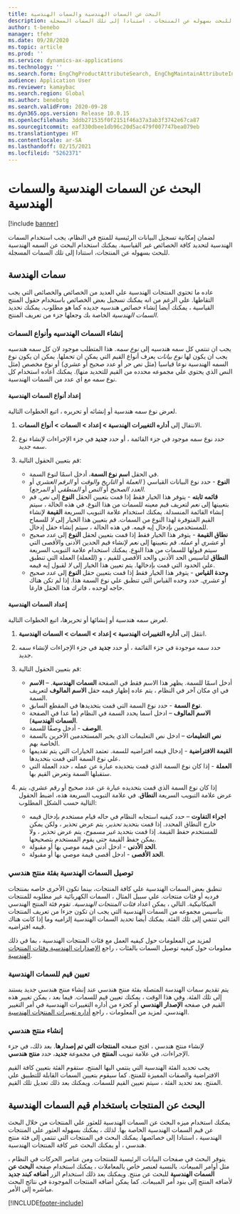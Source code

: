 ```yaml
---
title: البحث عن السمات الهندسية والسمات الهندسية
description: يشرح هذا الموضوع كيفيه استخدام السمات الهندسية لتحديد كافة الخصائص غير القياسية ، للتاكد من ان كافة البيانات الرئيسية للمنتج يمكن تسجيلها في النظام. ويوضح أيضا كيفيه استخدام البحث عن سمه الهندسة للبحث بسهوله عن المنتجات ، استنادا إلى تلك السمات المسجلة.
author: t-benebo
manager: tfehr
ms.date: 09/28/2020
ms.topic: article
ms.prod: ''
ms.service: dynamics-ax-applications
ms.technology: ''
ms.search.form: EngChgProductAttributeSearch, EngChgMaintainAttributeInheritance, EngChgAttribute
audience: Application User
ms.reviewer: kamaybac
ms.search.region: Global
ms.author: benebotg
ms.search.validFrom: 2020-09-28
ms.dyn365.ops.version: Release 10.0.15
ms.openlocfilehash: 3ddb271535f0f2151f46a37a3ab3f3742e67ca87
ms.sourcegitcommit: eaf330dbee1db96c20d5ac479f007747bea079eb
ms.translationtype: HT
ms.contentlocale: ar-SA
ms.lasthandoff: 02/15/2021
ms.locfileid: "5262371"
---
```

# <a name="engineering-attributes-and-engineering-attribute-search"></a>البحث عن السمات الهندسية والسمات الهندسية

[!include [banner](../includes/banner.md)]

لضمان إمكانية تسجيل البيانات الرئيسية للمنتج في النظام، يجب استخدام السمات الهندسية لتحديد كافة الخصائص غير القياسية. يمكنك استخدام البحث عن السمه الهندسية للبحث بسهوله عن المنتجات، استنادا إلى تلك السمات المسجلة.

## <a name="engineering-attributes"></a>سمات الهندسة

عاده ما تحتوي المنتجات الهندسية علي العديد من الخصائص والخصائص التي يجب التقاطها. علي الرغم من انه يمكنك تسجيل بعض الخصائص باستخدام حقول المنتج القياسية ، يمكنك أيضا إنشاء خصائص هندسيه جديده كما هو مطلوب. يمكنك تحديد *السمات الهندسية* الخاصة بك وجعلها جزء من تعريف المنتج.

### <a name="create-engineering-attributes-and-attribute-types"></a>إنشاء السمات الهندسيه وأنواع السمات

يجب ان تنتمي كل سمه هندسيه إلى *نوع سمه*. هذا المتطلب موجود لان كل سمه هندسيه يجب ان يكون لها *نوع بيانات* يعرف أنواع القيم التي يمكن ان تحملها. يمكن ان يكون نوع السمه الهندسية نوعا قياسيا (مثل نص حر أو عدد صحيح أو عشري) أو نوع مخصص (مثل النص الذي يحتوي علي مجموعه محدده من القيم للتحديد منها). يمكنك أعاده استخدام كل نوع سمه مع اي عدد من السمات الهندسية.

#### <a name="set-up-engineering-attribute-types"></a>إعداد أنواع السمات الهندسية

لعرض نوع سمه هندسية أو إنشائه أو تحريره ، اتبع الخطوات التالية.

1. الانتقال إلى **أداره التغييرات الهندسية \> إعداد \> السمات \> أنواع السمات**.
1. حدد نوع سمه موجود في جزء القائمة ، أو حدد **جديد** في جزء الإجراءات لإنشاء نوع سمه جديد.
1. قم بتعيين الحقول التالية:

    - في الحقل **اسم نوع السمة**، أدخل اسمًا لنوع السمة.
    - **النوع** - حدد نوع البيانات القياسي ( *العملة* أو *التاريخ والوقت* أو *الرقم العشري* أو *العدد الصحيح* أو *النص* أو *المنطقي* أو *المرجع*).
    - **قائمه ثابته** - يتوفر هذا الخيار فقط إذا قمت بتعيين الحقل **النوع** إلى *نص*. قم بتعيينها إلى *نعم* لتعريف قيم معينه للسمات من هذا النوع. في هذه الحالة ، سيتم إنشاء القائمة المنسدلة. يمكنك استخدام علامة التبويب السريعة **القيمة** لإنشاء القيم المتوفرة لهذا النوع من السمات. قم بتعيين هذا الخيار إلى *لا* للسماح للمستخدمين بإدخال إيه قيمه. في هذه الحالة ، سيتم إنشاء حقل إدخال.
    - **نطاق القيمة** - يتوفر هذا الخيار فقط إذا قمت بتعيين لحقل **النوع** إلى *عدد صحيح* أو *عشري* أو *عمله*. قم بتعيينها إلى *نعم* لإنشاء قيم الحدين الأدنى والأقصى التي سيتم قبولها للسمات من هذا النوع. يمكنك استخدام علامة التبويب السريعة **النطاق** لتاسيس الحد الأدنى والحد الأقصى للقيم ، و (للعملة) العملة التي تنطبق علي الحدود التي قمت بإدخالها. يتم تعيين هذا الخيار إلى *لا* لقبول إيه قيمه. 
    - **وحدة القياس** - يتوفر هذا الخيار فقط إذا قمت بتعيين حقل **النوع** إلى *عدد صحيح* أو *عشري*. حدد وحده القياس التي تنطبق علي نوع السمة هذا. إذا لم تكن هناك حاجه لوحده ، فاترك هذا الحقل فارغا.

#### <a name="set-up-engineering-attributes"></a>إعداد السمات الهندسية

لعرض سمه هندسية أو إنشائها أو تحريرها، اتبع الخطوات التالية.

1. انتقل إلى **أداره التغييرات الهندسية \> إعداد \> السمات \>  السمات الهندسية**.
1. حدد سمه موجودة في جزء القائمة ، أو حدد **جديد** في جزء الإجراءات لإنشاء سمه جديد.
1. قم بتعيين الحقول التالية:

    - **الاسم‏‎** – أدخل اسمًا للسمة. يظهر هذا الاسم فقط في الصفحة **السمات الهندسية**. في اي مكان آخر في النظام ، يتم عاده إظهار قيمه حقل **الاسم المالوف** لتعريف السمة.
    - **نوع السمة** - حدد نوع السمة التي قمت بتحديدها في المقطع السابق.
    - **الاسم المالوف** – ادخل اسما يحدد السمة في النظام (ما عدا في الصفحة **السمات الهندسية**). 
    - **الوصف** - أدخل وصفًا للسمة.
    - **نص التعليمات** – ادخل نص التعليمات الذي يخبر المستخدمين الآخرين بالسمة الخاصة بهم.
    - **القيمة الافتراضية** - إدخال قيمه افتراضيه للسمة. تعتمد الخيارات التي يتم تقديمها علي نوع السمة التي قمت بتحديدها.
    - **العملة** - إذا كان نوع السمة الذي قمت بتحديده عبارة عن عمله ، حدد العملة التي ستقبلها السمة وتعرض القيم بها.

1. إذا كان نوع السمة الذي قمت بتحديده عبارة عن عدد صحيح أو رقم عشري، يتم عرض علامة التبويب السريعة **النطاق**. في علامة التبويب السريعة هذه، اضبط الحقول التالية حسب الشكل المطلوب:

    - **اجراء التفاوت** – حدد كيفيه استجابه النظام في حاله قيام مستخدم بإدخال قيمه خارج النطاق المحدد. إذا قمت بتحديد *تحذير*، يتم عرض تحذير ، ولكن يمكن للمستخدم حفظ القيمة. إذا قمت بتحديد *غير مسموح*، يتم عرض تحذير ، ولا يمكن حفظ القيمة حتى يقوم المستخدم بتصحيحها.
    - **الحد الأدنى** - ادخل أدنى قيمة موصي بها أو مقبولة.
    - **الحد الأقصى** - ادخل أقصى قيمة موصي بها أو مقبولة.

### <a name="connect-engineering-attributes-to-an-engineering-product-category"></a>توصيل السمات الهندسية بفئة منتج هندسي

تنطبق بعض السمات الهندسية علي كافة المنتجات، بينما تكون الأخرى خاصه بمنتجات فرديه أو فئات منتجات. علي سبيل المثال ، السمات الكهربائية غير مطلوبه للمنتجات الميكانيكية. التالي ، يمكن اعداد *فئات المنتجات الهندسية*. تقوم فئة المنتج الهندسي بتاسيس مجموعه من السمات الهندسية التي يجب ان تكون جزءا من تعريف المنتجات التي تنتمي إلى تلك الفئة. يمكنك أيضا تحديد السمات الهندسية إلزاميه وما إذا كانت هناك قيمه افتراضيه.

لمزيد من المعلومات حول كيفيه العمل مع فئات المنتجات الهندسية ، بما في ذلك معلومات حول كيفيه توصيل السمات بالفئات ، راجع [الإصدارات الهندسية وفئات المنتجات الهندسية](engineering-versions-product-category.md).

### <a name="set-values-for-engineering-attributes"></a>تعيين قيم للسمات الهندسية

يتم تقديم سمات الهندسة المتصلة بفئة منتج هندسي عند إنشاء منتج هندسي جديد يستند إلى تلك الفئة. وفي هذا الوقت ، يمكنك تعيين قيم للسمات. فيما بعد ، يمكن تغيير هذه القيم في صفحه **الإصدار الهندسي** أو كجزء من أداره التغييرات الهندسية في أمر التغيير الهندسي. لمزيد من المعلومات ، راجع [أداره تغييرات المنتجات الهندسية](engineering-change-management.md).

### <a name="create-an-engineering-product"></a>إنشاء منتج هندسي

لإنشاء منتج هندسي ، افتح صفحه **المنتجات التي تم إصدارها**. بعد ذلك، في جزء الإجراءات، في علامة تبويب **المنتج** في مجموعة **جديد‬**، حدد **منتج هندسي**.

يجب تحديد الفئة الهندسية التي ينتمي اليها المنتج. ستقوم الفئة بتعيين كافة القيم الافتراضية والصفات المميزة للمنتج. كما سيقوم بتعيين السمات القابلة للتطبيق علي المنتج. بعد تحديد الفئة ، سيتم تعيين القيم للسمات. ويمكنك بعد ذلك تعديل تلك القيم.

## <a name="search-for-products-by-using-engineering-attribute-values"></a>البحث عن المنتجات باستخدام قيم السمات الهندسية

يمكنك استخدام ميزه البحث عن السمات الهندسية للعثور علي المنتجات من خلال البحث عن قيم السمات الهندسية الخاصة بها. لذلك ، يمكنك بسهوله العثور علي المنتجات الهندسية ، استنادا إلى خصائصها. يمكنك البحث في المنتجات التي تنتمي إلى فئة منتج هندسي ، أو يمكنك البحث عبر كافة المنتجات الهندسية.

يتوفر البحث في صفحات البيانات الرئيسية للمنتجات ومن عناصر الحركات في النظام ، مثل أوامر المبيعات. بالنسبة لعنصر خاص بالمعاملات ، يمكنك استخدام صفحه **البحث عن السمات الهندسية** للبحث عن منتج. ويمكنك بعد ذلك استخدام الزر **أضافه كبند جديد** لأضافه المنتج إلى بنود أمر المبيعات. كما يمكن أضافه المنتجات الموجودة في نتائج البحث مباشره إلى الأمر.


[!INCLUDE[footer-include](../../includes/footer-banner.md)]